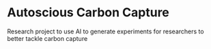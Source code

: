 # Autoscious Carbon Capture
Research project to use AI to generate experiments for researchers to better tackle carbon capture
